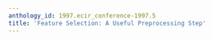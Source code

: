 ```yaml
---
anthology_id: 1997.ecir_conference-1997.5
title: 'Feature Selection: A Useful Preprocessing Step'
---
```

